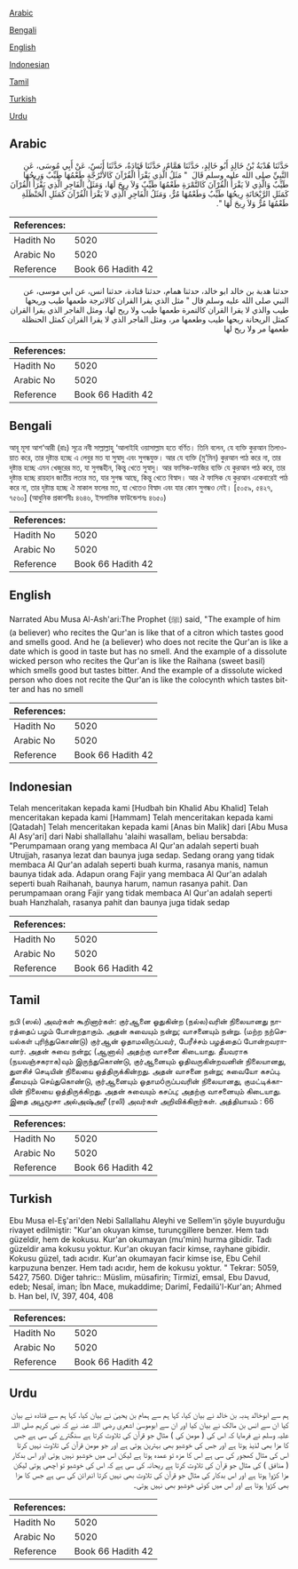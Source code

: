 [Arabic](#arabic)

[Bengali](#bengali)

[English](#english)

[Indonesian](#indonesian)

[Tamil](#tamil)

[Turkish](#turkish)

[Urdu](#urdu)

## Arabic


<div dir="rtl" lang="ar" style={{fontSize:'larger',backgroundColor:'#f8f9fa',padding:20}}>
حَدَّثَنَا هُدْبَةُ بْنُ خَالِدٍ أَبُو خَالِدٍ، حَدَّثَنَا هَمَّامٌ، حَدَّثَنَا قَتَادَةُ، حَدَّثَنَا أَنَسٌ، عَنْ أَبِي مُوسَى، عَنِ النَّبِيِّ صلى الله عليه وسلم قَالَ ‏ "‏ مَثَلُ الَّذِي يَقْرَأُ الْقُرْآنَ كَالأُتْرُجَّةِ طَعْمُهَا طَيِّبٌ وَرِيحُهَا طَيِّبٌ وَالَّذِي لاَ يَقْرَأُ الْقُرْآنَ كَالتَّمْرَةِ طَعْمُهَا طَيِّبٌ وَلاَ رِيحَ لَهَا، وَمَثَلُ الْفَاجِرِ الَّذِي يَقْرَأُ الْقُرْآنَ كَمَثَلِ الرَّيْحَانَةِ رِيحُهَا طَيِّبٌ وَطَعْمُهَا مُرٌّ، وَمَثَلُ الْفَاجِرِ الَّذِي لاَ يَقْرَأُ الْقُرْآنَ كَمَثَلِ الْحَنْظَلَةِ طَعْمُهَا مُرٌّ وَلاَ رِيحَ لَهَا ‏"‏‏.‏
</div>
<div style={{backgroundColor:'#f8f9fa',padding:20, marginBottom: 10}}><table> <thead> <tr> <th>References:</th> <th></th> </tr> </thead> <tbody><tr><td>Hadith No</td><td>5020</td></tr><tr><td>Arabic No</td><td>5020</td></tr><tr><td>Reference</td><td>Book 66 Hadith 42</td></tr></tbody></table></div>


<div dir="rtl" lang="ar" style={{fontSize:'larger',backgroundColor:'#f8f9fa',padding:20}}>
حدثنا هدبة بن خالد ابو خالد، حدثنا همام، حدثنا قتادة، حدثنا انس، عن ابي موسى، عن النبي صلى الله عليه وسلم قال " مثل الذي يقرا القران كالاترجة طعمها طيب وريحها طيب والذي لا يقرا القران كالتمرة طعمها طيب ولا ريح لها، ومثل الفاجر الذي يقرا القران كمثل الريحانة ريحها طيب وطعمها مر، ومثل الفاجر الذي لا يقرا القران كمثل الحنظلة طعمها مر ولا ريح لها
</div>
<div style={{backgroundColor:'#f8f9fa',padding:20, marginBottom: 10}}><table> <thead> <tr> <th>References:</th> <th></th> </tr> </thead> <tbody><tr><td>Hadith No</td><td>5020</td></tr><tr><td>Arabic No</td><td>5020</td></tr><tr><td>Reference</td><td>Book 66 Hadith 42</td></tr></tbody></table></div>

## Bengali


<div dir="ltr" lang="bn" style={{fontSize:'larger',backgroundColor:'#f8f9fa',padding:20}}>
আবূ মূসা আশ‘আরী (রাঃ) সূত্রে নবী সাল্লাল্লাহু ‘আলাইহি ওয়াসাল্লাম হতে বর্ণিত। তিনি বলেন, যে ব্যক্তি কুরআন তিলাওয়াত করে, তার দৃষ্টান্ত হচ্ছে এ লেবুর মত যা সুস্বাদু এবং সুগন্ধযুক্ত। আর যে ব্যক্তি (মু’মিন) কুরআন পাঠ করে না, তার দৃষ্টান্ত হচ্ছে এমন খেজুরের মত, যা সুগন্ধহীন, কিন্তু খেতে সুস্বাদু। আর ফাসিক-ফাজির ব্যক্তি যে কুরআন পাঠ করে, তার দৃষ্টান্ত হচ্ছে রায়হান জাতীয় লতার মত, যার সুগন্ধ আছে, কিন্তু খেতে বিস্বাদ। আর ঐ ফাসিক যে কুরআন একেবারেই পাঠ করে না, তার দৃষ্টান্ত হচ্ছে ঐ মাকাল ফলের মত, যা খেতেও বিস্বাদ এবং যার কোন সুগন্ধও নেই। [৫০৫৯, ৫৪২৭, ৭৫৬০] (আধুনিক প্রকাশনীঃ ৪৬৪৬, ইসলামিক ফাউন্ডেশনঃ ৪৬৫০)
</div>
<div style={{backgroundColor:'#f8f9fa',padding:20, marginBottom: 10}}><table> <thead> <tr> <th>References:</th> <th></th> </tr> </thead> <tbody><tr><td>Hadith No</td><td>5020</td></tr><tr><td>Arabic No</td><td>5020</td></tr><tr><td>Reference</td><td>Book 66 Hadith 42</td></tr></tbody></table></div>

## English


<div dir="ltr" lang="en" style={{fontSize:'larger',backgroundColor:'#f8f9fa',padding:20}}>
Narrated Abu Musa Al-Ash'ari:The Prophet (ﷺ) said, "The example of him (a believer) who recites the Qur'an is like that of a citron which tastes good and smells good. And he (a believer) who does not recite the Qur'an is like a date which is good in taste but has no smell. And the example of a dissolute wicked person who recites the Qur'an is like the Raihana (sweet basil) which smells good but tastes bitter. And the example of a dissolute wicked person who does not recite the Qur'an is like the colocynth which tastes bitter and has no smell
</div>
<div style={{backgroundColor:'#f8f9fa',padding:20, marginBottom: 10}}><table> <thead> <tr> <th>References:</th> <th></th> </tr> </thead> <tbody><tr><td>Hadith No</td><td>5020</td></tr><tr><td>Arabic No</td><td>5020</td></tr><tr><td>Reference</td><td>Book 66 Hadith 42</td></tr></tbody></table></div>

## Indonesian


<div dir="ltr" lang="id" style={{fontSize:'larger',backgroundColor:'#f8f9fa',padding:20}}>
Telah menceritakan kepada kami [Hudbah bin Khalid Abu Khalid] Telah menceritakan kepada kami [Hammam] Telah menceritakan kepada kami [Qatadah] Telah menceritakan kepada kami [Anas bin Malik] dari [Abu Musa Al Asy'ari] dari Nabi shallallahu 'alaihi wasallam, beliau bersabda: "Perumpamaan orang yang membaca Al Qur'an adalah seperti buah Utrujjah, rasanya lezat dan baunya juga sedap. Sedang orang yang tidak membaca Al Qur'an adalah seperti buah kurma, rasanya manis, namun baunya tidak ada. Adapun orang Fajir yang membaca Al Qur'an adalah seperti buah Raihanah, baunya harum, namun rasanya pahit. Dan perumpamaan orang Fajir yang tidak membaca Al Qur'an adalah seperti buah Hanzhalah, rasanya pahit dan baunya juga tidak sedap
</div>
<div style={{backgroundColor:'#f8f9fa',padding:20, marginBottom: 10}}><table> <thead> <tr> <th>References:</th> <th></th> </tr> </thead> <tbody><tr><td>Hadith No</td><td>5020</td></tr><tr><td>Arabic No</td><td>5020</td></tr><tr><td>Reference</td><td>Book 66 Hadith 42</td></tr></tbody></table></div>

## Tamil


<div dir="ltr" lang="ta" style={{fontSize:'larger',backgroundColor:'#f8f9fa',padding:20}}>
நபி (ஸல்) அவர்கள் கூறினார்கள்: குர்ஆனை ஓதுகின்ற (நல்ல)வரின் நிலையானது நாரத்தைப் பழம் போன்றதாகும். அதன் சுவையும் நன்று; வாசனையும் நன்று. (மற்ற நற்செயல்கள் புரிந்துகொண்டு) குர்ஆன் ஓதாமலிருப்பவர், பேரீச்சம் பழத்தைப் போன்றவராவார். அதன் சுவை நன்று; (ஆனால்) அதற்கு வாசனை கிடையாது. தீயவராக (நயவஞ்சகராக)வும் இருந்துகொண்டு, குர்ஆனையும் ஓதிவருகின்றவனின் நிலையானது, துளசிச் செடியின் நிலையை ஒத்திருக்கின்றது. அதன் வாசனை நன்று; சுவையோ கசப்பு. தீமையும் செய்துகொண்டு, குர்ஆனையும் ஓதாமóருப்பவரின் நிலையானது, குமட்டிக்காயின் நிலையை ஒத்திருக்கிறது. அதன் சுவையும் கசப்பு; அதற்கு வாசனையும் கிடையாது. இதை அபூமூசா அல்அஷ்அரீ (ரலி) அவர்கள் அறிவிக்கிறார்கள். அத்தியாயம் : 66
</div>
<div style={{backgroundColor:'#f8f9fa',padding:20, marginBottom: 10}}><table> <thead> <tr> <th>References:</th> <th></th> </tr> </thead> <tbody><tr><td>Hadith No</td><td>5020</td></tr><tr><td>Arabic No</td><td>5020</td></tr><tr><td>Reference</td><td>Book 66 Hadith 42</td></tr></tbody></table></div>

## Turkish


<div dir="ltr" lang="tr" style={{fontSize:'larger',backgroundColor:'#f8f9fa',padding:20}}>
Ebu Musa el-Eş'ari'den Nebi Sallallahu Aleyhi ve Sellem'in şöyle buyurduğu rivayet edilmiştir: "Kur'an okuyan kimse, turunçgillere benzer. Hem tadı güzeldir, hem de kokusu. Kur'an okumayan (mu'min) hurma gibidir. Tadı güzeldir ama kokusu yoktur. Kur'an okuyan facir kimse, rayhane gibidir. Kokusu güzel, tadı acıdır. Kur'an okumayan facir kimse ise, Ebu Cehil karpuzuna benzer. Hem tadı acıdır, hem de kokusu yoktur. " Tekrar: 5059, 5427, 7560. Diğer tahric:: Müslim, müsafirin; Tirmizî, emsal, Ebu Davud, edeb; Nesaî, iman; İbn Mace, mukaddime; Darimî, Fedailü'l-Kur'an; Ahmed b. Han bel, IV, 397, 404, 408
</div>
<div style={{backgroundColor:'#f8f9fa',padding:20, marginBottom: 10}}><table> <thead> <tr> <th>References:</th> <th></th> </tr> </thead> <tbody><tr><td>Hadith No</td><td>5020</td></tr><tr><td>Arabic No</td><td>5020</td></tr><tr><td>Reference</td><td>Book 66 Hadith 42</td></tr></tbody></table></div>

## Urdu


<div dir="rtl" lang="ur" style={{fontSize:'larger',backgroundColor:'#f8f9fa',padding:20}}>
ہم سے ابوخالد ہدبہ بن خالد نے بیان کیا، کہا ہم سے ہمام بن یحییٰ نے بیان کیا، کہا ہم سے قتادہ نے بیان کیا ان سے انس بن مالک نے بیان کیا اور ان سے ابوموسیٰ اشعری رضی اللہ عنہ نے کہ نبی کریم صلی اللہ علیہ وسلم نے فرمایا کہ اس کی ( مومن کی ) مثال جو قرآن کی تلاوت کرتا ہے سنگترے کی سی ہے جس کا مزا بھی لذیذ ہوتا ہے اور جس کی خوشبو بھی بہترین ہوتی ہے اور جو مومن قرآن کی تلاوت نہیں کرتا اس کی مثال کھجور کی سی ہے اس کا مزہ تو عمدہ ہوتا ہے لیکن اس میں خوشبو نہیں ہوتی اور اس بدکار ( منافق ) کی مثال جو قرآن کی تلاوت کرتا ہے ریحانہ کی سی ہے کہ اس کی خوشبو تو اچھی ہوتی لیکن مزا کڑوا ہوتا ہے اور اس بدکار کی مثال جو قرآن کی تلاوت بھی نہیں کرتا اندرائن کی سی ہے جس کا مزا بھی کڑوا ہوتا ہے اور اس میں کوئی خوشبو بھی نہیں ہوتی۔
</div>
<div style={{backgroundColor:'#f8f9fa',padding:20, marginBottom: 10}}><table> <thead> <tr> <th>References:</th> <th></th> </tr> </thead> <tbody><tr><td>Hadith No</td><td>5020</td></tr><tr><td>Arabic No</td><td>5020</td></tr><tr><td>Reference</td><td>Book 66 Hadith 42</td></tr></tbody></table></div>